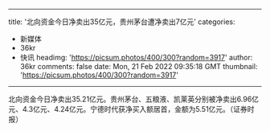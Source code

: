 
---
title: '北向资金今日净卖出35亿元，贵州茅台遭净卖出7亿元'
categories: 
 - 新媒体
 - 36kr
 - 快讯
headimg: 'https://picsum.photos/400/300?random=3917'
author: 36kr
comments: false
date: Mon, 21 Feb 2022 09:35:18 GMT
thumbnail: 'https://picsum.photos/400/300?random=3917'
---

<div>   
北向资金今日净卖出35.21亿元。贵州茅台、五粮液、凯莱英分别被净卖出6.96亿元、4.3亿元、4.24亿元。宁德时代获净买入额居首，金额为5.51亿元。（证券时报）  
</div>
            
